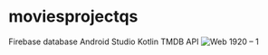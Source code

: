 # moviesprojectqs
Firebase database
Android Studio Kotlin
TMDB API
![Web 1920 – 1](https://user-images.githubusercontent.com/64834857/140824692-1aaf3451-13c8-4916-86b2-8ad656008c2d.png)

